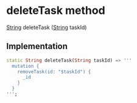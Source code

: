 


# deleteTask method








[String](https://api.flutter.dev/flutter/dart-core/String-class.html) deleteTask
([String](https://api.flutter.dev/flutter/dart-core/String-class.html) taskId)








## Implementation

```dart
static String deleteTask(String taskId) => '''
  mutation {
    removeTask(id: "$taskId") {
      _id
    }
  }
''';
```







